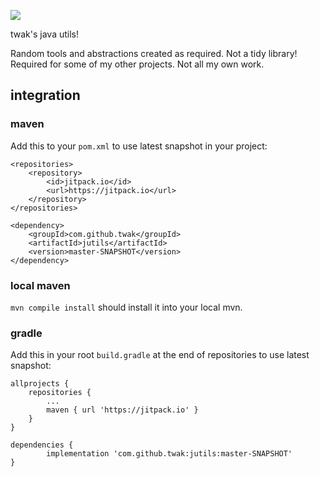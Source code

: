 [![](https://jitpack.io/v/twak/jutils.svg)](https://jitpack.io/#twak/jutils)

twak's java utils!

Random tools and abstractions created as required. Not a tidy library! Required for some of my other projects. Not all my own work. 

## integration

### maven
Add this to your `pom.xml` to use latest snapshot in your project:

```
<repositories>
    <repository>
        <id>jitpack.io</id>
        <url>https://jitpack.io</url>
    </repository>
</repositories>

<dependency>
    <groupId>com.github.twak</groupId>
    <artifactId>jutils</artifactId>
    <version>master-SNAPSHOT</version>
</dependency>
```

### local maven
`mvn compile install` should install it into your local mvn.

### gradle
Add this in your root `build.gradle` at the end of repositories to use latest snapshot:

```
allprojects {
    repositories {
        ...
        maven { url 'https://jitpack.io' }
    }
}

dependencies {
        implementation 'com.github.twak:jutils:master-SNAPSHOT'
}
```
